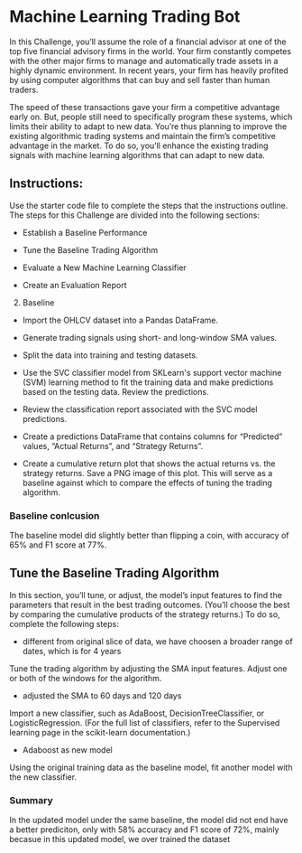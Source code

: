 # Machine Learning Trading Bot

In this Challenge, you’ll assume the role of a financial advisor at one of the top five financial advisory firms in the world. Your firm constantly competes with the other major firms to manage and automatically trade assets in a highly dynamic environment. In recent years, your firm has heavily profited by using computer algorithms that can buy and sell faster than human traders.

The speed of these transactions gave your firm a competitive advantage early on. But, people still need to specifically program these systems, which limits their ability to adapt to new data. You’re thus planning to improve the existing algorithmic trading systems and maintain the firm’s competitive advantage in the market. To do so, you’ll enhance the existing trading signals with machine learning algorithms that can adapt to new data.

## Instructions:

Use the starter code file to complete the steps that the instructions outline. The steps for this Challenge are divided into the following sections:

- Establish a Baseline Performance

- Tune the Baseline Trading Algorithm

- Evaluate a New Machine Learning Classifier

- Create an Evaluation Report


2. Baseline 


- Import the OHLCV dataset into a Pandas DataFrame.

- Generate trading signals using short- and long-window SMA values.

- Split the data into training and testing datasets.

- Use the SVC classifier model from SKLearn's support vector machine (SVM) learning method to fit the training data and make predictions based on the testing data. Review the predictions.

- Review the classification report associated with the SVC model predictions.

- Create a predictions DataFrame that contains columns for “Predicted” values, “Actual Returns”, and “Strategy Returns”.

- Create a cumulative return plot that shows the actual returns vs. the strategy returns. Save a PNG image of this plot. This will serve as a baseline against which to compare the effects of tuning the trading algorithm.

### Baseline conlcusion 
The baseline model did slightly better than flipping a coin, with accuracy of 65% and F1 score at 77%. 

## Tune the Baseline Trading Algorithm
In this section, you’ll tune, or adjust, the model’s input features to find the parameters that result in the best trading outcomes. (You’ll choose the best by comparing the cumulative products of the strategy returns.) To do so, complete the following steps:

- different from original slice of data, we have choosen a broader range of dates, which is for 4 years

Tune the trading algorithm by adjusting the SMA input features. Adjust one or both of the windows for the algorithm. 
- adjusted the SMA to 60 days and 120 days

Import a new classifier, such as AdaBoost, DecisionTreeClassifier, or LogisticRegression. (For the full list of classifiers, refer to the Supervised learning page in the scikit-learn documentation.)
- Adaboost as new model 

Using the original training data as the baseline model, fit another model with the new classifier.

### Summary
In the updated model under the same baseline, the model did not end have a better prediciton, only with 58% accuracy and F1 score of 72%, mainly becasue in this updated model, we over trained the dataset

